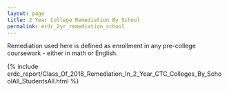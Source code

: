 ```yaml
---
layout: page
title: 2 Year College Remediation By School
permalink: erdc_2yr_remediation_school
---
```



Remediation used here is defined as enrollment in any pre-college coursework - either in math or English.

{% include erdc_report/Class_Of_2018_Remediation_In_2_Year_CTC_Colleges_By_SchoolAll_StudentsAll.html %}

